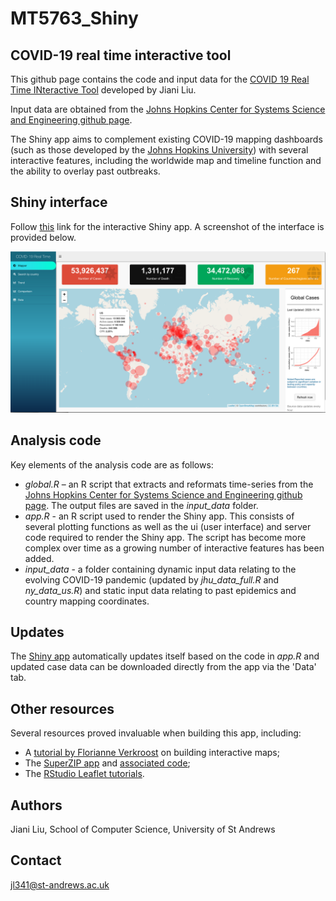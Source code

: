 # MT5763_Shiny

## COVID-19 real time interactive tool

This github page contains the code and input data for the [COVID 19 Real Time INteractive Tool](https://fancy-statistic.shinyapps.io/shiny_covid/) developed by Jiani Liu.

Input data are obtained from the [Johns Hopkins Center for Systems Science and Engineering github page](https://github.com/CSSEGISandData/COVID-19/tree/master/csse_covid_19_data/csse_covid_19_time_series).

The Shiny app aims to complement existing COVID-19 mapping dashboards (such as those developed by the [Johns Hopkins University](https://gisanddata.maps.arcgis.com/apps/opsdashboard/index.html#/bda7594740fd40299423467b48e9ecf6)) with several interactive features, including the worldwide map and timeline function and the ability to overlay past outbreaks. 

## Shiny interface

Follow [this](https://fancy-statistic.shinyapps.io/shiny_covid/) link for the interactive Shiny app. A screenshot of the interface is provided below.

![Shiny app interface](www/mapper.png)

## Analysis code

Key elements of the analysis code are as follows:
- *global.R* – an R script that extracts and reformats time-series from the [Johns Hopkins Center for Systems Science and Engineering github page](https://github.com/CSSEGISandData/COVID-19/tree/master/csse_covid_19_data/csse_covid_19_time_series). The output files are saved in the *input_data* folder.
- *app.R* - an R script used to render the Shiny app. This consists of several plotting functions as well as the ui (user interface) and server code required to render the Shiny app. The script has become more complex over time as a growing number of interactive features has been added.
- *input_data* - a folder containing dynamic input data relating to the evolving COVID-19 pandemic (updated by *jhu_data_full.R* and  *ny_data_us.R*) and static input data relating to past epidemics and country mapping coordinates.

## Updates

The [Shiny app](https://fancy-statistic.shinyapps.io/shiny_covid/) automatically updates itself based on the code in *app.R* and updated case data can be downloaded directly from the app via the 'Data' tab.  


## Other resources

Several resources proved invaluable when building this app, including:
- A [tutorial by Florianne Verkroost](https://rviews.rstudio.com/2019/10/09/building-interactive-world-maps-in-shiny/) on building interactive maps;
- The [SuperZIP app](https://shiny.rstudio.com/gallery/superzip-example.html) and [associated code](https://github.com/rstudio/shiny-examples/tree/master/063-superzip-example);
- The [RStudio Leaflet tutorials](https://rstudio.github.io/leaflet/).

## Authors
Jiani Liu, School of Computer Science, University of St Andrews

## Contact
jl341@st-andrews.ac.uk

